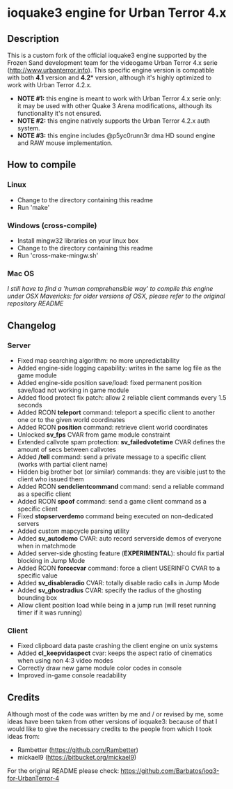 ioquake3 engine for Urban Terror 4.x
====================================

## Description

This is a custom fork of the official ioquake3 engine supported by the Frozen Sand development team for the 
videogame Urban Terror 4.x serie (http://www.urbanterror.info). This specific engine version is compatible with 
both **4.1** version and **4.2*** version, although it's highly optimized to work with Urban Terror 4.2.x.
* **NOTE #1:** this engine is meant to work with Urban Terror 4.x serie only: it may be used with other Quake 3 Arena modifications, although its functionality it's not ensured.
* **NOTE #2:** this engine natively supports the Urban Terror 4.2.x auth system.<br />
* **NOTE #3:** this engine includes @p5yc0runn3r dma HD sound engine and RAW mouse implementation.

## How to compile

### Linux

* Change to the directory containing this readme
* Run 'make'

### Windows (cross-compile)

* Install mingw32 libraries on your linux box
* Change to the directory containing this readme
* Run 'cross-make-mingw.sh'

### Mac OS

*I still have to find a 'human comprehensible way' to compile this engine under OSX Mavericks: for older versions of OSX, please refer to the original repository README*

## Changelog

### Server

* Fixed map searching algorithm: no more unpredictability
* Added engine-side logging capability: writes in the same log file as the game module
* Added engine-side position save/load: fixed permanent position save/load not working in game module
* Added flood protect fix patch: allow 2 reliable client commands every 1.5 seconds
* Added RCON **teleport** command: teleport a specific client to another one or to the given world coordinates
* Added RCON **position** command: retrieve client world coordinates
* Unlocked **sv_fps** CVAR from game module constraint
* Extended callvote spam protection: **sv_failedvotetime** CVAR defines the amount of secs between callvotes
* Added **/tell** command: send a private message to a specific client (works with partial client name)
* Hidden big brother bot (or similar) commands: they are visible just to the client who issued them
* Added RCON **sendclientcommand** command: send a reliable command as a specific client
* Added RCON **spoof** command: send a game client command as a specific client
* Fixed **stopserverdemo** command being executed on non-dedicated servers
* Added custom mapcycle parsing utility
* Added **sv_autodemo** CVAR: auto record serverside demos of everyone when in matchmode
* Added server-side ghosting feature (**EXPERIMENTAL**): should fix partial blocking in Jump Mode
* Added RCON **forcecvar** command: force a client USERINFO CVAR to a specific value
* Added **sv_disableradio** CVAR: totally disable radio calls in Jump Mode
* Added **sv_ghostradius** CVAR: specify the radius of the ghosting bounding box
* Allow client position load while being in a jump run (will reset running timer if it was running)

### Client

* Fixed clipboard data paste crashing the client engine on unix systems
* Added **cl_keepvidaspect** cvar: keeps the aspect ratio of cinematics when using non 4:3 video modes
* Correctly draw new game module color codes in console
* Improved in-game console readability

## Credits

Although most of the code was written by me and / or revised by me, some ideas have been taken from other 
versions  of ioquake3: because of that I would like to give the necessary credits to the people from which 
I took ideas from:

* Rambetter (https://github.com/Rambetter)
* mickael9 (https://bitbucket.org/mickael9)

For the original README please check: https://github.com/Barbatos/ioq3-for-UrbanTerror-4